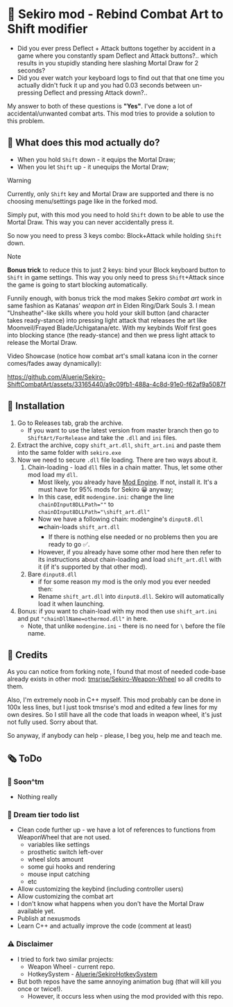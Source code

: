 # 💃 Sekiro mod - Rebind Combat Art to Shift modifier

* Did you ever press Deflect + Attack buttons together by accident in a game where you constantly spam Deflect and Attack buttons?.. which results in you stupidly standing here slashing Mortal Draw for 2 seconds?
* Did you ever watch your keyboard logs to find out that that one time you actually didn't fuck it up and you had 0.03 seconds between un-pressing Deflect and pressing Attack down?..

My answer to both of these questions is **"Yes"**. I've done a lot of accidental/unwanted combat arts. This mod tries to provide a solution to this problem.

## 🤔 What does this mod actually do?

* When you hold `Shift` down - it equips the Mortal Draw;
* When you let `Shift` up - it unequips the Mortal Draw;

> [!WARNING]
> Currently, only `Shift` key and Mortal Draw are supported and there is no choosing menu/settings page like in the forked mod.

Simply put, with this mod you need to hold `Shift` down to be able to use the Mortal Draw. This way you can never accidentally press it.

So now you need to press 3 keys combo: Block+Attack while holding `Shift` down.

> [!NOTE]
> **Bonus trick** to reduce this to just 2 keys: bind your Block keyboard button to `Shift` in game settings. This way you only need to press `Shift`+Attack since the game is going to start blocking automatically.

Funnily enough, with bonus trick the mod makes Sekiro *combat art* work in same fashion as Katanas' *weapon art* in Elden Ring/Dark Souls 3. I mean "Unsheathe"-like skills where you hold your skill button (and character takes ready-stance) into pressing light attack that releases the art like Moonveil/Frayed Blade/Uchigatana/etc. With my keybinds Wolf first goes into blocking stance (the ready-stance) and then we press light attack to release the Mortal Draw.

Video Showcase (notice how combat art's small katana icon in the corner comes/fades away dynamically):

<https://github.com/Aluerie/Sekiro-ShiftCombatArt/assets/33165440/a9c09fb1-488a-4c8d-91e0-f62af9a5087f>

## 🔬 Installation

1. Go to Releases tab, grab the archive.
    * If you want to use the latest version from master branch then go to `ShiftArt/ForRelease` and take the `.dll` and `ini` files.
2. Extract the archive, copy `shift_art.dll`, `shift_art.ini` and paste them into the same folder with `sekiro.exe`
3. Now we need to secure `.dll` file loading. There are two ways about it.
    1. Chain-loading - load `dll` files in a chain matter. Thus, let some other mod load my `dll`.
       * Most likely, you already have [Mod Engine](https://www.nexusmods.com/sekiro/mods/6). If not, install it. It's a must have for 95% mods for Sekiro 😀 anyway;
       * In this case, edit `modengine.ini`: change the line `chainDInput8DLLPath=""` to `chainDInput8DLLPath="\shift_art.dll"`
       * Now we have a following chain: modengine's `dinput8.dll` ➡️chain-loads `shift_art.dll`
           * If there is nothing else needed or no problems then you are ready to go ✅.
       * However, if you already have some other mod here then refer to its instructions about chain-loading and load `shift_art.dll` with it (if it's supported by that other mod).
    2. Bare `dinput8.dll`
        * if for some reason my mod is the only mod you ever needed then:
        * Rename `shift_art.dll` into `dinput8.dll`. Sekiro will automatically load it when launching.
4. Bonus: if you want to chain-load with my mod then use `shift_art.ini` and put `"chainDllName=othermod.dll"` in here.
    * Note, that unlike `modengine.ini` - there is no need for `\` before the file name.

## 👐 Credits

As you can notice from forking note, I found that most of needed code-base already exists in other mod: [tmsrise/Sekiro-Weapon-Wheel](https://github.com/tmsrise/Sekiro-Weapon-Wheel) so all credits to them.

Also, I'm extremely noob in C++ myself. This mod probably can be done in 100x less lines, but I just took tmsrise's mod and edited a few lines for my own desires. So I still have all the code that loads in weapon wheel, it's just not fully used. Sorry about that.

So anyway, if anybody can help - please, I beg you, help me and teach me.

## 🗞️ ToDo

### 🧪 Soon^tm

* Nothing really

### 🌈 Dream tier todo list

* Clean code further up - we have a lot of references to functions from WeaponWheel that are not used.
    * variables like settings
    * prosthetic switch left-over
    * wheel slots amount
    * some gui hooks and rendering
    * mouse input catching
    * etc
* Allow customizing the keybind (including controller users)
* Allow customizing the combat art
* I don't know what happens when you don't have the Mortal Draw available yet.
* Publish at nexusmods
* Learn C++ and actually improve the code (comment at least)

### ⚠️ Disclaimer

* I tried to fork two similar projects:
    * Weapon Wheel - current repo.
    * HotkeySystem - [Aluerie/SekiroHotkeySystem](https://github.com/Aluerie/SekiroHotkeySystem)
* But both repos have the same annoying animation bug (that will kill you once or twice!).
    * However, it occurs less when using the mod provided with this repo.
